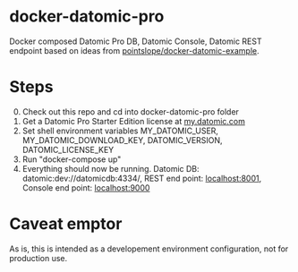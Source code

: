 # docker-datomic-pro
Docker composed Datomic Pro DB, Datomic Console, Datomic REST endpoint based on ideas from [pointslope/docker-datomic-example](https://github.com/pointslope/docker-datomic-example).

# Steps

0. Check out this repo and cd into docker-datomic-pro folder
1. Get a Datomic Pro Starter Edition license at [my.datomic.com](https://my.datomic.com)
2. Set shell environment variables MY_DATOMIC_USER, MY_DATOMIC_DOWNLOAD_KEY, DATOMIC_VERSION, DATOMIC_LICENSE_KEY
3. Run "docker-compose up"
4. Everything should now be running. Datomic DB: datomic:dev://datomicdb:4334/, REST end point: [localhost:8001](http://localhost:8001), Console end point: [localhost:9000](http://localhost:9000)

# Caveat emptor
As is, this is intended as a developement environment configuration, not for production use.
